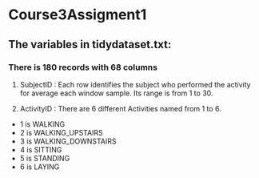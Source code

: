 # Course3Assigment1

## The variables in tidydataset.txt:

### There is 180 records with 68 columns
 
1. SubjectID : Each row identifies the subject who performed the activity for average each window sample. Its range is from 1 to 30. 

2. ActivityID : There are 6 different Activities named from 1 to 6.
  + 1 is WALKING
  + 2 is WALKING_UPSTAIRS
  + 3 is WALKING_DOWNSTAIRS
  + 4 is SITTING
  + 5 is STANDING
  + 6 is LAYING

